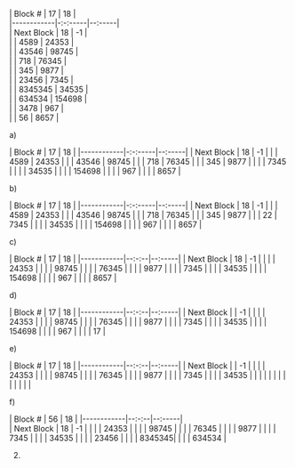 | Block #    | 17      | 18     |  
|------------|-:-:-----|--:-----|  
| Next Block | 18      | -1     |  
|            | 4589    | 24353  |  
|            | 43546   | 98745  |  
|            | 718     | 76345  |  
|            | 345     | 9877   |  
|            | 23456   | 7345   |  
|            | 8345345 | 34535  |  
|            | 634534  | 154698 |  
|            | 3478    | 967    |  
|            | 56      | 8657   |  

a)

| Block #    | 17      | 18     |
|------------|-:-:-----|--:-----|
| Next Block | 18      | -1     |
|            | 4589    | 24353  |
|            | 43546   | 98745  |
|            | 718     | 76345  |
|            | 345     | 9877   |
|            |         | 7345   |
|            |         | 34535  |
|            |         | 154698 |
|            |         | 967    |
|            |         | 8657   |

b)

| Block #    | 17      | 18     |
|------------|-:-:-----|--:-----|
| Next Block | 18      | -1     |
|            | 4589    | 24353  |
|            | 43546   | 98745  |
|            | 718     | 76345  |
|            | 345     | 9877   |
|            | 22      | 7345   |
|            |         | 34535  |
|            |         | 154698 |
|            |         | 967    |
|            |         | 8657   |

c)

| Block #    | 17    | 18     |
|------------|--:-:--|--:-----|
| Next Block | 18    | -1     |
|            |       | 24353  |
|            |       | 98745  |
|            |       | 76345  |
|            |       | 9877   |
|            |       | 7345   |
|            |       | 34535  |
|            |       | 154698 |
|            |       | 967    |
|            |       | 8657   |

d)

| Block #    | 17    | 18     |
|------------|--:-:--|--:-----|
| Next Block |       | -1     |
|            |       | 24353  |
|            |       | 98745  |
|            |       | 76345  |
|            |       | 9877   |
|            |       | 7345   |
|            |       | 34535  |
|            |       | 154698 |
|            |       | 967    |
|            |       | 17     |

e)

| Block #    | 17    | 18     |
|------------|--:-:--|--:-----|
| Next Block |       | -1     |
|            |       | 24353  |
|            |       | 98745  |
|            |       | 76345  |
|            |       | 9877   |
|            |       | 7345   |
|            |       | 34535  |
|            |       |        |
|            |       |        |
|            |       |        |

f)

| Block #    | 56    | 18     |
|------------|--:-:--|--:-----|     
| Next Block | 18    | -1     |
|            |       | 24353  |
|            |       | 98745  |
|            |       | 76345  |
|            |       | 9877   |
|            |       | 7345   |
|            |       | 34535  |
|            |       | 23456  |
|            |       | 8345345|
|            |       | 634534 |

2)
